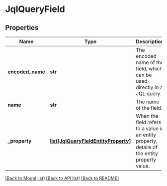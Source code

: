# JqlQueryField

## Properties
Name | Type | Description | Notes
------------ | ------------- | ------------- | -------------
**encoded_name** | **str** | The encoded name of the field, which can be used directly in a JQL query. | [optional] 
**name** | **str** | The name of the field. | 
**_property** | [**list[JqlQueryFieldEntityProperty]**](JqlQueryFieldEntityProperty.md) | When the field refers to a value in an entity property, details of the entity property value. | [optional] 

[[Back to Model list]](../README.md#documentation-for-models) [[Back to API list]](../README.md#documentation-for-api-endpoints) [[Back to README]](../README.md)

